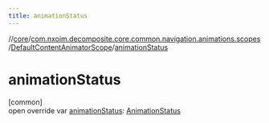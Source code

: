 ```yaml
---
title: animationStatus
---
```

//[core](../../../index.html)/[com.nxoim.decomposite.core.common.navigation.animations.scopes](../index.html)/[DefaultContentAnimatorScope](index.html)/[animationStatus](animation-status.html)



# animationStatus



[common]\
open override var [animationStatus](animation-status.html): [AnimationStatus](../../com.nxoim.decomposite.core.common.navigation.animations/-animation-status/index.html)




